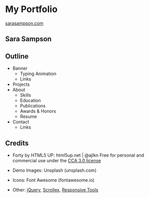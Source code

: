 # My Portfolio

[sarasampson.com](https://www.sarasampson.com/)

## Sara Sampson

## Outline

* Banner
  * Typing Animation
  * Links
* Projects
* About
  * Skills
  * Education
  * Publications
  * Awards & Honors
  * Resume
* Contact
  * Links

## Credits

* Forty by HTML5 UP:
html5up.net | @ajlkn
Free for personal and commercial use under the [CCA 3.0 license](html5up.net/license)

* Demo Images: Unsplash (unsplash.com)

* Icons: Font Awesome (fontawesome.io)

* Other: [jQuery](jquery.com), [Scrollex](github.com/ajlkn/jquery.scrollex), [Responsive Tools](github.com/ajlkn/responsive-tools)
